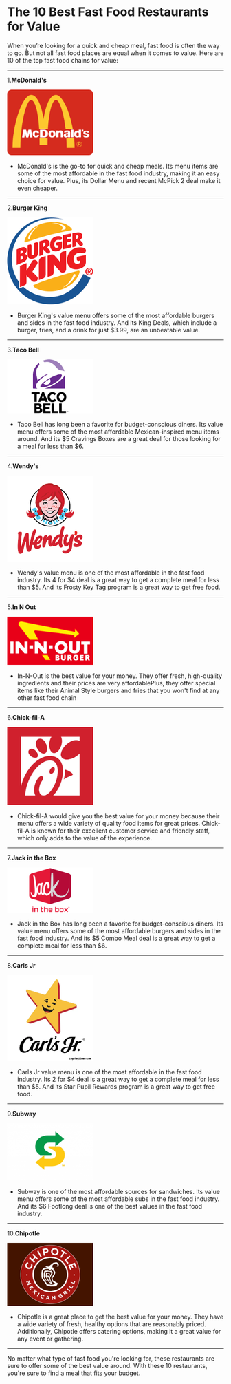 # The 10 Best Fast Food Restaurants for Value

When you’re looking for a quick and cheap meal, fast food is often the way to go. But not all fast food places are equal when it comes to value. Here are 10 of the top fast food chains for value:

---

 1.**McDonald's**

<img src="/images/mcdonalds-logo.png" width="200px" />

- McDonald's is the go-to for quick and cheap meals. Its menu items are some of the most affordable in the fast food industry, making it an easy choice for value. Plus, its Dollar Menu and recent McPick 2 deal make it even cheaper.

---

 2.**Burger King**

<img src="/images/burger-king-logo.png" width="200px" />

- Burger King's value menu offers some of the most affordable burgers and sides in the fast food industry. And its King Deals, which include a burger, fries, and a drink for just $3.99, are an unbeatable value.

---

 3.**Taco Bell**

<img src="/images/taco-bell-logo.png" width="200px" />

- Taco Bell has long been a favorite for budget-conscious diners. Its value menu offers some of the most affordable Mexican-inspired menu items around. And its $5 Cravings Boxes are a great deal for those looking for a meal for less than $6.

---

 4.**Wendy's**

<img src="/images/wendys-logo.png" width="200px" />

- Wendy's value menu is one of the most affordable in the fast food industry. Its 4 for $4 deal is a great way to get a complete meal for less than $5. And its Frosty Key Tag program is a great way to get free food.

---

 5.**In N Out**

<img src="/images/in-n-out-logo.jpg" width="200px" />

- In-N-Out is the best value for your money. They offer fresh, high-quality ingredients and their prices are very affordablePlus, they offer special items like their Animal Style burgers and fries that you won't find at any other fast food chain

---

 6.**Chick-fil-A**

<img src="/images/chick-fil-a-logo.jpeg" width="200px" />

- Chick-fil-A would give you the best value for your money because their menu offers a wide variety of quality food items for great prices. Chick-fil-A is known for their excellent customer service and friendly staff, which only adds to the value of the experience.

---

 7.**Jack in the Box**

<img src="/images/jack-in-the-box-logo.jpeg" width="200px" />

- Jack in the Box has long been a favorite for budget-conscious diners. Its value menu offers some of the most affordable burgers and sides in the fast food industry. And its $5 Combo Meal deal is a great way to get a complete meal for less than $6.

---

 8.**Carls Jr**

<img src="/images/carls-jr-logo.webp" width="200px" />

- Carls Jr value menu is one of the most affordable in the fast food industry. Its 2 for $4 deal is a great way to get a complete meal for less than $5. And its Star Pupil Rewards program is a great way to get free food.

---

 9.**Subway**

<img src="/images/subway-logo.jpeg" width="200px" />

- Subway is one of the most affordable sources for sandwiches. Its value menu offers some of the most affordable subs in the fast food industry. And its $6 Footlong deal is one of the best values in the fast food industry.

---

 10.**Chipotle**

<img src="/images/chipotle-logo.jpeg" width="200px" />

- Chipotle is a great place to get the best value for your money. They have a wide variety of fresh, healthy options that are reasonably priced. Additionally, Chipotle offers catering options, making it a great value for any event or gathering.

---

No matter what type of fast food you're looking for, these restaurants are sure to offer some of the best value around. With these 10 restaurants, you're sure to find a meal that fits your budget.